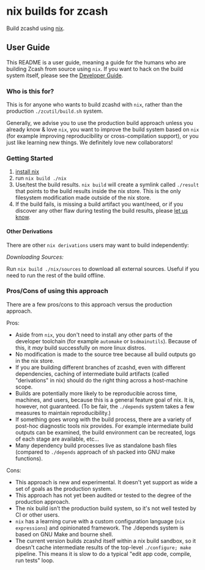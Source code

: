 # nix builds for zcash

Build zcashd using [nix](https://nixos.org).

## User Guide

This README is a user guide, meaning a guide for the humans who are building Zcash from source using `nix`. If you want to hack on the build system itself, please see the [Developer Guide](./README-dev.md).

### Who is this for?

This is for anyone who wants to build zcashd with `nix`, rather than the production `./zcutil/build.sh` system.

Generally, we advise you to use the production build approach unless you already know & love `nix`, you want to improve the build system based on `nix` (for example improving reproducibility or cross-compilation support), or you just like learning new things. We definitely love new collaborators!

### Getting Started

1. [install nix](https://nixos.org/guides/install-nix.html)
2. run `nix build ./nix`
3. Use/test the build results. `nix build` will create a symlink called `./result` that points to the build results inside the nix store. This is the only filesystem modification made outside of the nix store.
4. If the build fails, is missing a build artifact you want/need, or if you discover any other flaw during testing the build results, please [let us know](https://github.com/zcash/zcash/issues).

#### Other Derivations

There are other `nix derivations` users may want to build independently:

*Downloading Sources:*

Run `nix build ./nix/sources` to download all external sources. Useful if you need to run the rest of the build offline.

### Pros/Cons of using this approach
There are a few pros/cons to this approach versus the production approach.

Pros:
- Aside from `nix`, you don't need to install any other parts of the developer toolchain (for example `automake` or `bsdmainutils`). Because of this, it _may_ build successfully on more linux distros.
- No modification is made to the source tree because all build outputs go in the nix store.
- If you are building different branches of zcashd, even with different dependencies, caching of intermediate build artifacts (called "derivations" in nix) should do the right thing across a host-machine scope.
- Builds are potentially more likely to be reproducible across time, machines, and users, because this is a general feature goal of nix. It is, however, not guaranteed. (To be fair, the `./depends` system takes a few measures to maintain reproducibility.)
- If something goes wrong with the build process, there are a variety of post-hoc diagnostic tools nix provides. For example intermediate build outputs can be examined, the build environment can be recreated, logs of each stage are available, etc…
- Many dependency build processes live as standalone bash files (compared to `./depends` approach of sh packed into GNU make functions).

Cons:
- This approach is new and experimental. It doesn't yet support as wide a set of goals as the production system.
- This approach has not yet been audited or tested to the degree of the production approach.
- The nix build isn't the production build system, so it's not well tested by CI or other users.
- `nix` has a learning curve with a custom configuration language (`nix expressions`) and opinionated framework. The ./depends system is based on GNU Make and bourne shell.
- The current version builds zcashd itself within a nix build sandbox, so it doesn't cache intermediate results of the top-level `./configure; make` pipeline. This means it is slow to do a typical "edit app code, compile, run tests" loop.
